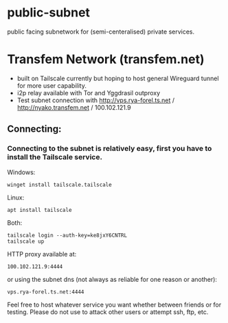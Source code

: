 # public-subnet
public facing subnetwork for (semi-centeralised) private services.

# Transfem Network (transfem.net)
  - built on Tailscale currently but hoping to host general Wireguard tunnel for more user capability.
  - i2p relay available with Tor and Yggdrasil outproxy
  - Test subnet connection with http://vps.rya-forel.ts.net / http://nyako.transfem.net / 100.102.121.9
  
 ## Connecting:
 ### Connecting to the subnet is relatively easy, first you have to install the Tailscale service.
 Windows: 
 ```
 winget install tailscale.tailscale
 ```
 
 Linux: 
 ```
 apt install tailscale
 ```
 Both: 
 ```
 tailscale login --auth-key=ke8jxY6CNTRL
 tailscale up
 ```
 HTTP proxy available at:
 ```
 100.102.121.9:4444
 ```
 or using the subnet dns (not always as reliable for one reason or another):
 ```
 vps.rya-forel.ts.net:4444
 ```
 
 Feel free to host whatever service you want whether between friends or for testing. Please do not use to attack other users or attempt ssh, ftp, etc.
